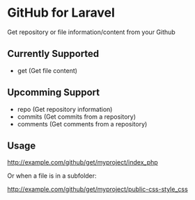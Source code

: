 # GitHub for Laravel

Get repository or file information/content from your Github

## Currently Supported

- get (Get file content)

## Upcomming Support

- repo (Get repository information)
- commits (Get commits from a repository)
- comments (Get comments from a repository)

## Usage

http://example.com/github/get/myproject/index_php

Or when a file is in a subfolder:

http://example.com/github/get/myproject/public-css-style_css


